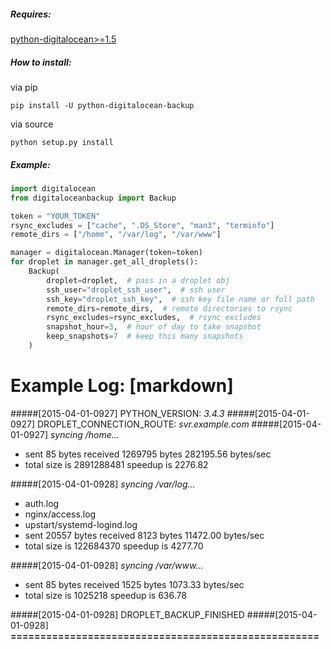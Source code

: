 ##### Requires:
[python-digitalocean>=1.5](https://github.com/koalalorenzo/python-digitalocean)

##### How to install:

via pip

    pip install -U python-digitalocean-backup

via source

    python setup.py install


##### Example:

```python
import digitalocean
from digitaloceanbackup import Backup

token = "YOUR_TOKEN"
rsync_excludes = ["cache", ".DS_Store", "man3", "terminfo"]
remote_dirs = ["/home", "/var/log", "/var/www"]

manager = digitalocean.Manager(token=token)
for droplet in manager.get_all_droplets():
    Backup(
        droplet=droplet,  # pass in a droplet obj
        ssh_user="droplet_ssh_user",  # ssh user
        ssh_key="droplet_ssh_key",  # ssh key file name or full path
        remote_dirs=remote_dirs,  # remote directories to rsync
        rsync_excludes=rsync_excludes,  # rsync excludes
        snapshot_hour=3,  # hour of day to take snapshot
        keep_snapshots=7  # keep this many snapshots
    )
```


# Example Log: [markdown]

#####[2015-04-01-0927] PYTHON_VERSION: _3.4.3_
#####[2015-04-01-0927] DROPLET_CONNECTION_ROUTE: _svr.example.com_
#####[2015-04-01-0927] _syncing /home..._ 
* sent 85 bytes  received 1269795 bytes  282195.56 bytes/sec
* total size is 2891288481  speedup is 2276.82

#####[2015-04-01-0928] _syncing /var/log..._ 
* auth.log
* nginx/access.log
* upstart/systemd-logind.log
* sent 20557 bytes  received 8123 bytes  11472.00 bytes/sec
* total size is 122684370  speedup is 4277.70

#####[2015-04-01-0928] _syncing /var/www..._ 
* sent 85 bytes  received 1525 bytes  1073.33 bytes/sec
* total size is 1025218  speedup is 636.78

#####[2015-04-01-0928] DROPLET_BACKUP_FINISHED
#####[2015-04-01-0928] **====================================================**


